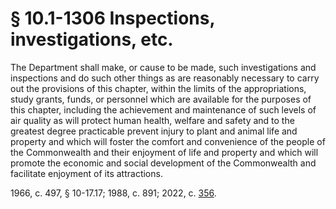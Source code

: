 # § 10.1-1306 Inspections, investigations, etc.

<p>The Department shall make, or cause to be made, such investigations and inspections and do such other things as are reasonably necessary to carry out the provisions of this chapter, within the limits of the appropriations, study grants, funds, or personnel which are available for the purposes of this chapter, including the achievement and maintenance of such levels of air quality as will protect human health, welfare and safety and to the greatest degree practicable prevent injury to plant and animal life and property and which will foster the comfort and convenience of the people of the Commonwealth and their enjoyment of life and property and which will promote the economic and social development of the Commonwealth and facilitate enjoyment of its attractions.</p><p>1966, c. 497, § 10-17.17; 1988, c. 891; 2022, c. <a href='http://lis.virginia.gov/cgi-bin/legp604.exe?221+ful+CHAP0356'>356</a>.</p>
